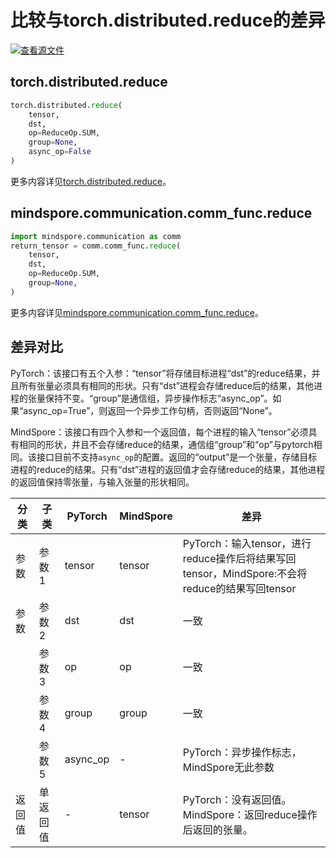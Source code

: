 # 比较与torch.distributed.reduce的差异

[![查看源文件](https://mindspore-website.obs.cn-north-4.myhuaweicloud.com/website-images/r2.4.0/resource/_static/logo_source.svg)](https://gitee.com/mindspore/docs/blob/r2.4.0/docs/mindspore/source_zh_cn/note/api_mapping/pytorch_diff/reduce.md)

## torch.distributed.reduce

```python
torch.distributed.reduce(
    tensor,
    dst,
    op=ReduceOp.SUM,
    group=None,
    async_op=False
)
```

更多内容详见[torch.distributed.reduce](https://pytorch.org/docs/1.8.1/distributed.html#torch.distributed.reduce)。

## mindspore.communication.comm_func.reduce

```python
import mindspore.communication as comm
return_tensor = comm.comm_func.reduce(
    tensor,
    dst,
    op=ReduceOp.SUM,
    group=None,
)
```

更多内容详见[mindspore.communication.comm_func.reduce](https://www.mindspore.cn/docs/en/r2.4.0/api_python/communication/mindspore.communication.comm_func.reduce.html#mindspore.communication.comm_func.reduce)。

## 差异对比

PyTorch：该接口有五个入参：“tensor”将存储目标进程“dst”的reduce结果，并且所有张量必须具有相同的形状。只有“dst”进程会存储reduce后的结果，其他进程的张量保持不变。“group”是通信组，异步操作标志“async_op”。如果“async_op=True”，则返回一个异步工作句柄，否则返回“None”。

MindSpore：该接口有四个入参和一个返回值，每个进程的输入“tensor”必须具有相同的形状，并且不会存储reduce的结果，通信组“group”和“op”与pytorch相同。该接口目前不支持`async_op`的配置。返回的“output”是一个张量，存储目标进程的reduce的结果。只有“dst”进程的返回值才会存储reduce的结果，其他进程的返回值保持零张量，与输入张量的形状相同。

| 分类 | 子类   | PyTorch  | MindSpore | 差异                                                                     |
|----|------|----------|-----------|------------------------------------------------------------------------|
| 参数 | 参数1  | tensor   | tensor         | PyTorch：输入tensor，进行reduce操作后将结果写回tensor，MindSpore:不会将reduce的结果写回tensor |
| 参数 | 参数2  | dst      | dst       | 一致                                                                     |
|    | 参数3  | op       | op        | 一致                                                                     |
|    | 参数4  | group    | group     | 一致                                                                     |
|    | 参数5  | async_op | -         | PyTorch：异步操作标志，MindSpore无此参数                                           |
| 返回值 | 单返回值 | -        | tensor    | PyTorch：没有返回值。 MindSpore：返回reduce操作后返回的张量。                             |
